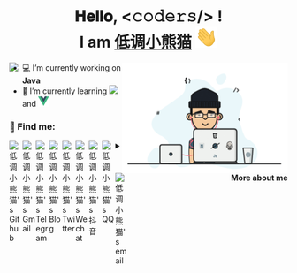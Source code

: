 <h1 align="center">
  𝐇𝐞𝐥𝐥𝐨, &lt;𝚌𝚘𝚍𝚎𝚛𝚜/&gt; ! 
  <br/>
  I am <a target="_blank" href="https://github.com/java-aodeng">低调小熊猫</a>

  <a target="_blank">
      <img src="https://github.com/ozanisgor/ozanisgor/blob/master/Hi.gif" width="40px" />    
  </a>
</h1>

<a target="_blank">
  <a href="https://github.com/java-aodeng"><img align="right" height="200" width="300" alt="GIF" src="https://github.com/java-aodeng/java-aodeng/blob/master/image.gif"></a>
  <a href="https://github.com/java-aodeng"><img align="left" src="https://github-readme-stats.vercel.app/api?username=java-aodeng&show_icons=true" /></a>
</a>

- :computer: I’m currently working on **Java**
- :pushpin: I’m currently learning  <img height="20" src="https://golang.org/lib/godoc/images/go-logo-blue.svg"> and <img height="20" src="https://raw.githubusercontent.com/github/explore/80688e429a7d4ef2fca1e82350fe8e3517d3494d/topics/vue/vue.png">
### :mag_right: Find me:

[<img alt="低调小熊猫's Github" align="left" width="24px" src="https://cdn.jsdelivr.net/npm/simple-icons@v3/icons/github.svg"/>](https://github.com/java-aodeng)
[<img alt="低调小熊猫's Gmail" align="left" width="24px" src="https://cdn.jsdelivr.net/npm/simple-icons@latest/icons/sinaweibo.svg"/>](https://weibo.com/aodeng520)
[<img alt="低调小熊猫's Telegram" align="left" width="24px" src="https://cdn.jsdelivr.net/npm/simple-icons@v3/icons/telegram.svg"/>](https://t.me/joinchat/LSsyBxVKLGEkF5MtIhg6TQ)
[<img alt="低调小熊猫's Blog" align="left" width="24px" src="https://cdn.jsdelivr.net/npm/simple-icons@latest/icons/blogger.svg"/>](https://weibo.com/iloveyou3000)
[<img alt="低调小熊猫's Twitter" align="left" width="24px" src="https://cdn.jsdelivr.net/npm/simple-icons@latest/icons/twitter.svg"/>](https://twitter.com/java_aodeng)
[<img alt="低调小熊猫's Wechat" align="left" width="24px" src="https://cdn.jsdelivr.net/npm/simple-icons@latest/icons/wechat.svg"/>](http://ddxxm-aodeng.test.upcdn.net/image/4e8eb6a89b36c7f06a5d617214984768.jpg)
[<img alt="低调小熊猫's 抖音" align="left" width="24px" src="https://cdn.jsdelivr.net/npm/simple-icons@latest/icons/tiktok.svg"/>](http://ddxxm-aodeng.test.upcdn.net/image/e73fe75cb0ee5c66c30f6c954acadf46.jpg)
[<img alt="低调小熊猫's QQ" align="left" width="24px" src="https://cdn.jsdelivr.net/npm/simple-icons@latest/icons/tencentqq.svg"/>](https://jq.qq.com/?_wv=1027&k=574chhz)
[<img alt="低调小熊猫's email" align="left" width="24px" src="https://cdn.jsdelivr.net/npm/simple-icons@latest/icons/gmail.svg"/>](java@aodeng.cc)

<details align="right">
    <summary>
        <b>More about me</b>
    </summary>
<br>

<div align="left">
接着奏乐，接着舞    

<p>    
    <img src="https://syimg.3dmgame.com/uploadimg/upload/image/20200714/20200714202945_91290.gif" width="200" height="200"/> 
</p> 
</div>   
    
<p align="center">
    <img align="center" src="https://emojis.slackmojis.com/emojis/images/1563480763/5999/meow_party.gif" width="60" height="60"/> 
    <img align="center" src="https://emojis.slackmojis.com/emojis/images/1563480763/5999/meow_party.gif" width="60" height="60"/> 
    <img align="center" src="https://emojis.slackmojis.com/emojis/images/1563480763/5999/meow_party.gif" width="60" height="60"/> 
    <img align="center" src="https://emojis.slackmojis.com/emojis/images/1563480763/5999/meow_party.gif" width="60" height="60"/> 
    <img align="center" src="https://emojis.slackmojis.com/emojis/images/1563480763/5999/meow_party.gif" width="60" height="60"/> 
    <img align="center" src="https://emojis.slackmojis.com/emojis/images/1563480763/5999/meow_party.gif" width="60" height="60"/> 
    <img align="center" src="https://emojis.slackmojis.com/emojis/images/1563480763/5999/meow_party.gif" width="60" height="60"/>
    <img align="center" src="https://emojis.slackmojis.com/emojis/images/1563480763/5999/meow_party.gif" width="60" height="60"/>    
    <img align="center" src="https://emojis.slackmojis.com/emojis/images/1563480763/5999/meow_party.gif" width="60" height="60"/>    
    <br>
    <img align="center" src="https://emojis.slackmojis.com/emojis/images/1563480763/5999/meow_party.gif" width="60" height="60"/>       
    <img align="center" src="https://emojis.slackmojis.com/emojis/images/1563480763/5999/meow_party.gif" width="60" height="60"/>    
    <img align="center" src="https://emojis.slackmojis.com/emojis/images/1563480763/5999/meow_party.gif" width="60" height="60"/>         
    <br>
    <img align="center" src="https://emojis.slackmojis.com/emojis/images/1563480763/5999/meow_party.gif" width="80" height="80"/>       
</p>
    
